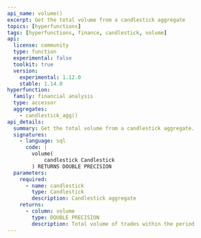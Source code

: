 ```yaml
---
api_name: volume()
excerpt: Get the total volume from a candlestick aggregate
topics: [hyperfunctions]
tags: [hyperfunctions, finance, candlestick, volume]
api:
  license: community
  type: function
  experimental: false
  toolkit: true
  version:
    experimental: 1.12.0
    stable: 1.14.0
hyperfunction:
  family: financial analysis
  type: accessor
  aggregates:
    - candlestick_agg()
api_details:
  summary: Get the total volume from a candlestick aggregate.
  signatures:
    - language: sql
      code: |
        volume(
            candlestick Candlestick
        ) RETURNS DOUBLE PRECISION
  parameters:
    required:
      - name: candlestick
        type: Candlestick
        description: Candlestick aggregate
    returns:
      - column: volume
        type: DOUBLE PRECISION
        description: Total volume of trades within the period
---
```


